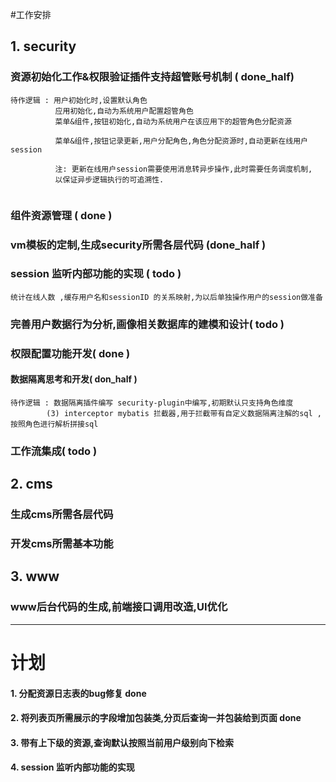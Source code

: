 #工作安排
## 1. security
### 资源初始化工作&权限验证插件支持超管账号机制 ( done_half)
````
待作逻辑 : 用户初始化时,设置默认角色 
          应用初始化,自动为系统用户配置超管角色
          菜单&组件,按钮初始化,自动为系统用户在该应用下的超管角色分配资源
          
          菜单&组件,按钮记录更新,用户分配角色,角色分配资源时,自动更新在线用户session
          
          注: 更新在线用户session需要使用消息转异步操作,此时需要任务调度机制,
          以保证异步逻辑执行的可追溯性.
         
````
### 组件资源管理 ( done )
### vm模板的定制,生成security所需各层代码 (done_half )
### session 监听内部功能的实现 ( todo )
````
统计在线人数 ,缓存用户名和sessionID 的关系映射,为以后单独操作用户的session做准备
````
### 完善用户数据行为分析,画像相关数据库的建模和设计( todo )
### 权限配置功能开发( done )
#### 数据隔离思考和开发( don_half )

````
待作逻辑 : 数据隔离插件编写 security-plugin中编写,初期默认只支持角色维度
        (3) interceptor mybatis 拦截器,用于拦截带有自定义数据隔离注解的sql ,按照角色进行解析拼接sql
````

### 工作流集成( todo )
## 2. cms
### 生成cms所需各层代码
### 开发cms所需基本功能
## 3. www
### www后台代码的生成,前端接口调用改造,UI优化

----------
# 计划

#### 1. 分配资源日志表的bug修复 done
#### 2. 将列表页所需展示的字段增加包装类,分页后查询一并包装给到页面  done
#### 3. 带有上下级的资源,查询默认按照当前用户级别向下检索 
#### 4. session 监听内部功能的实现




